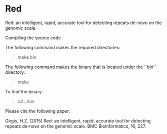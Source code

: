 # Red
Red: an intelligent, rapid, accurate tool for detecting repeats de-novo on the genomic scale. 

Compiling the source code

The following command makes the required directories: 
> make bin

The following command makes the binary that is located under the ``bin'' directory:
> make 

To find the binary:
> cd ../bin

Please cite the following paper:

Girgis, H.Z. (2015) Red: an intelligent, rapid, accurate tool for
detecting repeats de-novo on the genomic scale. BMC Bioinformatics,
16, 227.
